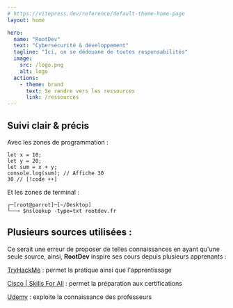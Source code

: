 ```yaml
---
# https://vitepress.dev/reference/default-theme-home-page
layout: home

hero:
  name: "RootDev"
  text: "Cybersécurité & développement"
  tagline: "Ici, on se dédouane de toutes responsabilités"
  image:
    src: /logo.png
    alt: logo
  actions:
    - theme: brand
      text: Se rendre vers les ressources
      link: /ressources
---
```


## Suivi clair & précis
Avec les zones de programmation :
```javascript:line-numbers=1 {4}
let x = 10;
let y = 20;
let sum = x + y;
console.log(sum); // Affiche 30
30 // [!code ++]
```

Et les zones de terminal :
```shell
┌─[root@parrot]─[~/Desktop]
└──╼ $nslookup -type=txt rootdev.fr
```

## Plusieurs sources utilisées :

Ce serait une erreur de proposer de telles connaissances en ayant qu'une seule source, ainsi, **RootDev** inspire ses cours depuis plusieurs apprenants :

[TryHackMe](https://tryhackme.com) : permet la pratique ainsi que l'apprentissage

[Cisco | Skills For All](https://skillsforall.com) : permet la préparation aux certifications

[Udemy](https://udemy.com) : exploite la connaissance des professeurs